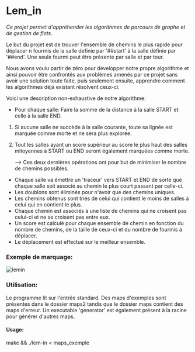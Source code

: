 # Lem_in
*Ce projet permet d'appréhender les algorithmes de parcours de graphe et de gestion de flots.*

Le but du projet est de trouver l'ensemble de chemins le plus rapide pour déplacer n fourmis de la salle definie par '##start'
à la salle définie par '##end'. Une seule fourmi peut être présente par salle et par tour.

Nous avons voulu partir de zéro pour développer notre propre algorithme et ainsi pouvoir être confrontés aux problèmes
amenés par ce projet sans avoir une solution toute faite, puis seulement ensuite,
apprendre comment les algorithmes déjà existant résolvent ceux-ci.

Voici une description non-exhaustive de notre algorithme:
* Pour chaque salle: Faire la somme de la distance à la salle START et celle à la salle END.
 1. Si aucune salle ne succède à la salle courante, toute sa lignée est marquée comme morte et ne sera plus explorée.
 2. Tout les salles ayant un score supérieur au score le plus haut des salles mitoyennes à START ou END seront également marquées comme morte.
 
     --> Ces deux dernières opérations ont pour but de minimiser le nombre de chemins possibles.
* Chaque salle va émettre un 'traceur' vers START et END de sorte que chaque salle soit associé au chemin le plus court passant par celle-ci.
* Les doublons sont éliminés pour n'avoir que des chemins uniques.
* Les chemins obtenus sont triés de celui qui contient le moins de salles à celui qui en contient le plus.
* Chaque chemin est associés à une liste de chemins qui ne croisent pas celui-ci et ne se croisent pas entre eux.
* Un score est calculé pour chaque ensemble de chemin en fonction du nombre de chemins, de la taille de ceux-ci et
du nombre de fourmis à déplacer.
* Le déplacement est effectué sur le meilleur ensemble.

### Exemple de marquage:
![lemin](https://user-images.githubusercontent.com/40762210/68407578-17831980-0184-11ea-9680-1a86997bae2a.png)

### Utilisation:
Le programme lit sur l'entrée standard.
Des maps d'exemples sont présentes dans le dossier maps2 tandis que le dossier maps contient des maps d'erreur.
Un executable 'generator' est également présent à la racine pour générer d'autres maps.

#### Usage: 
make && ./lem-in < maps_exemple 
